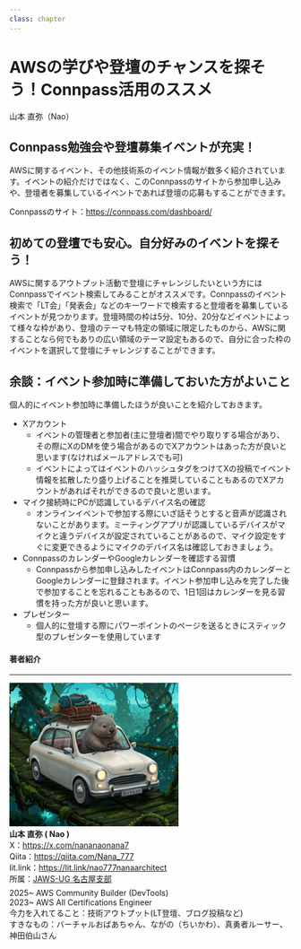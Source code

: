 ```yaml
---
class: chapter
---
```


# AWSの学びや登壇のチャンスを探そう！Connpass活用のススメ

<div class="flush-right">
山本 直弥（Nao）
</div>

## Connpass勉強会や登壇募集イベントが充実！
AWSに関するイベント、その他技術系のイベント情報が数多く紹介されています。イベントの紹介だけではなく、このConnpassのサイトから参加申し込みや、登壇者を募集しているイベントであれば登壇の応募もすることができます。  

Connpassのサイト：https://connpass.com/dashboard/

## 初めての登壇でも安心。自分好みのイベントを探そう！
AWSに関するアウトプット活動で登壇にチャレンジしたいという方にはConnpassでイベント検索してみることがオススメです。Connpassのイベント検索で「LT会」「発表会」などのキーワードで検索すると登壇者を募集しているイベントが見つかります。登壇時間の枠は5分、10分、20分などイベントによって様々な枠があり、登壇のテーマも特定の領域に限定したものから、AWSに関することなら何でもありの広い領域のテーマ設定もあるので、自分に合った枠のイベントを選択して登壇にチャレンジすることができます。  

## 余談：イベント参加時に準備しておいた方がよいこと
個人的にイベント参加時に準備したほうが良いことを紹介しておきます。  
- Xアカウント
  - イベントの管理者と参加者(主に登壇者)間でやり取りする場合があり、その際にXのDMを使う場合があるのでXアカウントはあった方が良いと思います(なければメールアドレスでも可)
  - イベントによってはイベントのハッシュタグをつけてXの投稿でイベント情報を拡散したり盛り上げることを推奨していることもあるのでXアカウントがあればそれができるので良いと思います。
- マイク接続時にPCが認識しているデバイス名の確認
  - オンラインイベントで参加する際にいざ話そうとすると音声が認識されないことがあります。ミーティングアプリが認識しているデバイスがマイクと違うデバイスが設定されていることがあるので、マイク設定をすぐに変更できるようにマイクのデバイス名は確認しておきましょう。
- ConnpassのカレンダーやGoogleカレンダーを確認する習慣
  - Connpassから参加申し込みしたイベントはConnpass内のカレンダーとGoogleカレンダーに登録されます。イベント参加申し込みを完了した後で参加することを忘れることもあるので、1日1回はカレンダーを見る習慣を持った方が良いと思います。
- プレゼンター
  - 個人的に登壇する際にパワーポイントのページを送るときにスティック型のプレゼンターを使用しています


#### 著者紹介

---

<div class="author-profile">
    <img src="images/naosan.jpg" width="60%">
    <div>
        <div>
            <b>山本 直弥 ( Nao )</b></br> 
            X：<a href="https://x.com/nananaonana7">https://x.com/nananaonana7</a></br> 
            Qiita：<a href="https://qiita.com/Nana_777">https://qiita.com/Nana_777</a></br> 
            lit.link：<a href="https://qiita.com/Nana_777">https://lit.link/nao777nanaarchitect</a></br> 
            所属：<a href="https://jawsug-nagoya.connpass.com/">JAWS-UG 名古屋支部</a>
        </div>
    </div>
</div>
<p style="margin-top: 0.5em; margin-bottom: 2em;">
2025~ AWS Community Builder (DevTools) </br> 
2023~ AWS All Certifications Engineer </br> 
今力を入れてること：技術アウトプット(LT登壇、ブログ投稿など) </br> 
すきなもの：バーチャルおばあちゃん、ながの（ちいかわ）、真勇者ルーサー、神田伯山さん </br> 
</p>